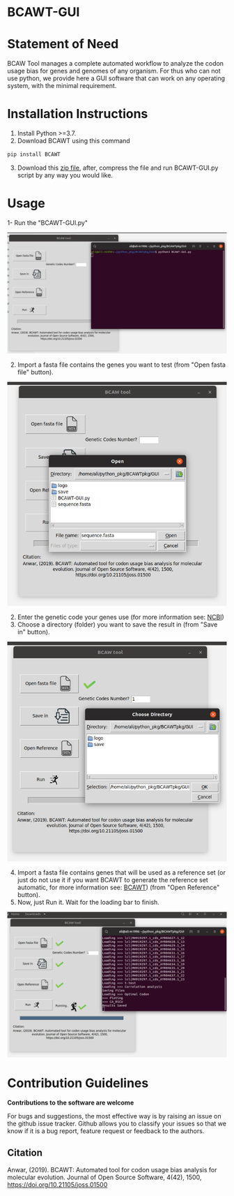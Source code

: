 # BCAWT-GUI

# Statement of Need

BCAW Tool manages a complete automated workflow to analyze the codon usage bias for genes and genomes of any organism. For thus who can not use python, we provide here a GUI software that can work on any operating system, with the minimal requirement.

# Installation Instructions

1. Install  Python >=3.7.
2. Download BCAWT using this command

```python
pip install BCAWT
```
3. Download this [zip file](https://github.com/AliYoussef96/BCAWT-GUI/tree/master/BCAWT-GUI), after, compress the file and run BCAWT-GUI.py script by any way you would like. 

# Usage

1- Run the "BCAWT-GUI.py"

![](https://raw.githubusercontent.com/AliYoussef96/BCAWT-GUI/master/steps/1.png)


2. Import a fasta file contains the genes you want to test (from "Open fasta file" button).

![](https://raw.githubusercontent.com/AliYoussef96/BCAWT-GUI/master/steps/2.png)

2. Enter the genetic code your genes use (for more information see: [NCBI](https://www.ncbi.nlm.nih.gov/Taxonomy/Utils/wprintgc.cgi)) 
3. Choose a directory (folder) you want to save the result in (from "Save in" button). 

![](https://raw.githubusercontent.com/AliYoussef96/BCAWT-GUI/master/steps/3.png)

4. Import a fasta file contains genes that will be used as a reference set (or just do not use it if you want BCAWT to generate the reference set automatic, for more information see: [BCAWT](https://bcaw-tools-documentation.readthedocs.io/en/latest/Intro.html)) (from "Open Reference" button). 
5. Now, just Run it. Wait for the loading bar to finish.

![](https://raw.githubusercontent.com/AliYoussef96/BCAWT-GUI/master/steps/4.png)


# Contribution Guidelines
**Contributions to the software are welcome**

For bugs and suggestions, the most effective way is by raising an issue on the github issue tracker. 
Github allows you to classify your issues so that we know if it is a bug report, feature request or feedback to the authors.


## Citation

Anwar, (2019). BCAWT: Automated tool for codon usage bias analysis for molecular evolution. Journal of Open Source Software, 4(42), 1500, https://doi.org/10.21105/joss.01500
